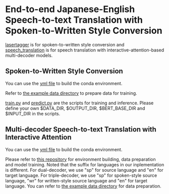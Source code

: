 # End-to-end Japanese-English Speech-to-text Translation with Spoken-to-Written Style Conversion

[lasertagger](lasertagger) is for spoken-to-written style conversion and [speech_translation](speech_translation) is for speech translation with interactive-attention-based multi-decoder models.

## Spoken-to-Written Style Conversion

You can use the [yml file](lasertagger/lasertagger.yml) to build the conda environment.

Refer to [the example data directory](lasertagger/data_conv) to prepare data for training.

[train.py](lasertagger/train.py) and [predict.py](lasertagger/predict.py) are the scripts for training and inference.
Please define your own $DATA_DIR, $OUTPUT_DIR, $BERT_BASE_DIR and $INPUT_DIR in the scripts.

## Multi-decoder Speech-to-text Translation with Interactive Attention

You can use the [yml file](speech-translation/joint_asr_st.yml) to build the conda environment.

Please refer to [this repository](https://github.com/formiel/speech-translation) for environment building, data preparation and model training.
Noted that the suffix for languages in our inplementation is different. For dual-decoder, we use "sp" for source language and "en" for target language. For triple-decoder, we use "sp" for spoken-style source language, "wr" for written-style source language and "en" for target language. 
You can refer to [the example data directory](speech-translation/data_st) for data preparation.
